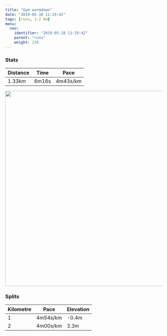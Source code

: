 ```yaml
---
title: "Gym warmdown"
date: "2019-05-18 11:19:42"
tags: [runs, 1-2 km]
menu:
  nav:
    identifier: "2019-05-18 11:19:42"
    parent: "runs"
    weight: 130
---
```


### Stats

| Distance | Time | Pace |
|----------|------|------|
|1.33km|6m16s|4m43s/km|

<img src='https://maps.googleapis.com/maps/api/staticmap?maptype=terrain&path=enc:etkeIduwLh@UtA@z@l@x@RRCTDRIlANLGE_@RZJVRTTFLALCBKa@PSX]n@GZM`@Et@FVn@j@ZnAC`Aj@`A@bAJ^?dAG\Hr@?Np@b@j@@Jn@C`@QHFZ^f@JbA?`@H^RBB`@CN&key=AIzaSyAfqMeaZ1CCJFGP5cWud__oZnT_Pybg-1M&size=800x800&scale=2&markers=color:yellow|label:S|53.47667,-2.25635&markers=color:green|label:F|53.47319999999998,-2.2624499999999994' width='625' />

### Splits

| Kilometre | Pace | Elevation |
|------|------|-----------|
|1|4m54s/km|-0.4m|
|2|4m00s/km|3.3m|
